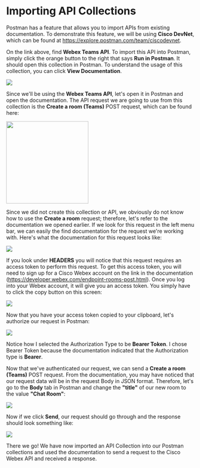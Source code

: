 <!-- title={Importing API Collections} -->

# Importing API Collections

Postman has a feature that allows you to import APIs from existing documentation. To demonstrate this feature, we will be using **Cisco DevNet**, which can be found at https://explore.postman.com/team/ciscodevnet. 

On the link above, find **Webex Teams API**. To import this API into Postman, simply click the orange button to the right that says **Run in Postman**. It should open this collection in Postman. To understand the usage of this collection, you can click **View Documentation**.

<img src="https://i.imgur.com/dJNDLRz.jpg">

Since we'll be using the **Webex Teams API**, let's open it in Postman and open the documentation. The API request we are going to use from this collection is the **Create a room (Teams)** POST request, which can be found here:

<img src="https://i.imgur.com/QJmssZU.jpg" width=220>

Since we did not create this collection or API, we obviously do not know how to use the **Create a room** request; therefore, let's refer to the documentation we opened earlier. If we look for this request in the left menu bar, we can easily the find documentation for the request we're working with. Here's what the documentation for this request looks like:

<img src="https://i.imgur.com/ocwLn9q.jpg">

If you look under **HEADERS** you will notice that this request requires an access token to perform this request. To get this access token, you will need to sign up for a Cisco Webex account on the link in the documentation (https://developer.webex.com/endpoint-rooms-post.html). Once you log into your Webex account, it will give you an access token. You simply have to click the copy button on this screen:

<img src="https://i.imgur.com/N3x9SLC.jpg">

Now that you have your access token copied to your clipboard, let's authorize our request in Postman:

<img src="https://i.imgur.com/B6owvmc.jpg?1">

Notice how I selected the Authorization Type to be **Bearer Token**. I chose Bearer Token because the documentation indicated that the Authorization type is **Bearer**. 

Now that we've authenticated our request, we can send a **Create a room (Teams)** POST request. From the documentation, you may have noticed that our request data will be in the request Body in JSON format. Therefore, let's go to the **Body** tab in Postman and change the **"title"** of our new room to the value **"Chat Room"**:

<img src="https://i.imgur.com/Oow9YWC.jpg?1">

Now if we click **Send**, our request should go through and the response should look something like:

<img src="https://i.imgur.com/YRWfy4f.jpg">



There we go! We have now imported an API Collection into our Postman collections and used the documentation to send a request to the Cisco Webex API and received a response.


